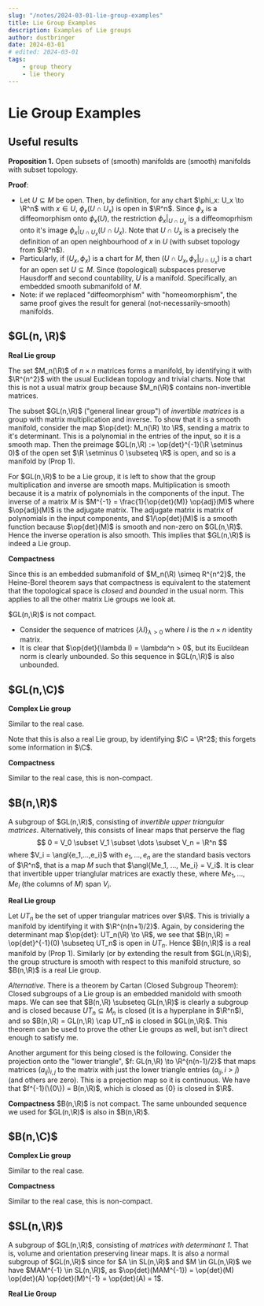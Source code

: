 ```yaml
---
slug: "/notes/2024-03-01-lie-group-examples"
title: Lie Group Examples
description: Examples of Lie groups
author: dustbringer
date: 2024-03-01
# edited: 2024-03-01
tags:
    - group theory
    - lie theory
---
```


# Lie Group Examples

## Useful results

**Proposition 1.** Open subsets of (smooth) manifolds are (smooth) manifolds with subset topology.

**Proof**:
- Let $U \subseteq M$ be open. Then, by definition, for any chart $\phi_x: U_x \to \R^n$ with $x \in U$, $\phi_x(U \cap U_x)$ is open in $\R^n$. Since $\phi_x$ is a diffeomorphism onto $\phi_x(U)$, the restriction $\phi_x|_{U \cap U_x}$ is a diffeomoprhism onto it's image $\phi_x|_{U \cap U_x}(U \cap U_x)$. Note that $U \cap U_x$ is a precisely the definition of an open neighbourhood of $x$ in $U$ (with subset topology from $\R^n$).
- Particularly, if $(U_x, \phi_x)$ is a chart for $M$, then $(U \cap U_x, \phi_x|_{U \cap U_x})$ is a chart for an open set $U \subseteq M$. Since (topological) subspaces preserve Hausdorff and second countability, $U$ is a manifold. Specifically, an embedded smooth submanifold of $M$.
- Note: if we replaced "diffeomorphism" with "homeomorphism", the same proof gives the result for general (not-necessarily-smooth) manifolds.


## $GL(n, \R)$

**Real Lie group**

The set $M_n(\R)$ of $n \times n$ matrices forms a manifold, by identifying it with $\R^{n^2}$ with the usual Euclidean topology and trivial charts. Note that this is not a usual matrix group because $M_n(\R)$ contains non-invertible matrices.

The subset $GL(n,\R)$ ("general linear group") of *invertible matrices* is a group with matrix multiplication and inverse. To show that it is a smooth manifold, consider the map $\op{det}: M_n(\R) \to \R$, sending a matrix to it's determinant. This is a polynomial in the entries of the input, so it is a smooth map. Then the preimage $GL(n,\R) := \op{det}^{-1}(\R \setminus 0)$ of the open set $\R \setminus 0 \subseteq \R$ is open, and so is a manifold by (Prop 1).

For $GL(n,\R)$ to be a Lie group, it is left to show that the group multiplication and inverse are smooth maps. Multiplication is smooth because it is a matrix of polynomials in the components of the input. The inverse of a matrix $M$ is $M^{-1} = \frac{1}{\op{det}(M)} \op{adj}(M)$ where $\op{adj}(M)$ is the adjugate matrix. The adjugate matrix is matrix of polynomials in the input components, and $1/\op{det}(M)$ is a smooth function because $\op{det}(M)$ is smooth and non-zero on $GL(n,\R)$. Hence the inverse operation is also smooth. This implies that $GL(n,\R)$ is indeed a Lie group.

**Compactness**

Since this is an embedded submanifold of $M_n(\R) \simeq R^{n^2}$, the Heine-Borel theorem says that compactness is equivalent to the statement that the topological space is *closed* and *bounded* in the usual norm. This applies to all the other matrix Lie groups we look at.

$GL(n,\R)$ is not compact.
- Consider the sequence of matrices $\{\lambda I\}_{\lambda > 0}$ where $I$ is the $n \times n$ identity matrix.
- It is clear that $\op{det}(\lambda I) = \lambda^n > 0$, but its Eucildean norm is clearly unbounded. So this sequence in $GL(n,\R)$ is also unbounded.

## $GL(n,\C)$

**Complex Lie group**

Similar to the real case.

Note that this is also a real Lie group, by identifying $\C = \R^2$; this forgets some information in $\C$.

**Compactness**

Similar to the real case, this is non-compact.

## $B(n,\R)$

A subgroup of $GL(n,\R)$, consisting of *invertible upper triangular matrices*. Alternatively, this consists of linear maps that perserve the flag
$$
0 = V_0 \subset V_1 \subset \dots \subset V_n = \R^n
$$
where $V_i = \angl{e_1,...,e_i}$ with $e_1,...,e_n$ are the standard basis vectors of $\R^n$, that is a map $M$ such that $\angl{Me_1, ..., Me_i} = V_i$. It is clear that invertible upper trianglular matrices are exactly these, where $Me_1, ..., Me_i$ (the columns of $M$) span $V_i$.

**Real Lie group**

Let $UT_n$ be the set of upper triangular matrices over $\R$. This is trivially a manifold by identifying it with $\R^{n(n+1)/2}$. Again, by considering the determinant map $\op{det}: UT_n(\R) \to \R$, we see that $B(n,\R) = \op{det}^{-1}(0) \subseteq UT_n$ is open in $UT_n$. Hence $B(n,\R)$ is a real manifold by (Prop 1). Similarly (or by extending the result from $GL(n,\R)$), the group structure is smooth with respect to this manifold structure, so $B(n,\R)$ is a real Lie group.

*Alternative.* There is a theorem by Cartan (Closed Subgroup Theorem): Closed subgroups of a Lie group is an embedded manidold with smooth maps. We can see that $B(n,\R) \subseteq GL(n,\R)$ is clearly a subgroup and is closed because $UT_n \subseteq M_n$ is closed (it is a hyperplane in $\R^n$), and so $B(n,\R) = GL(n,\R) \cap UT_n$ is closed in $GL(n,\R)$. This theorem can be used to prove the other Lie groups as well, but isn't direct enough to satisfy me.

Another argument for this being closed is the following. Consider the projection onto the "lower triangle", $f: GL(n,\R) \to \R^{n(n-1)/2}$ that maps matrices $(a_{ij})_{i,j}$ to the matrix with just the lower triangle entries $(a_{ij}, i > j)$ (and others are zero). This is a projection map so it is continuous. We have that $f^{-1}(\{0\}) = B(n,\R)$, which is closed as $\{0\}$ is closed in $\R$.

**Compactness**
$B(n,\R)$ is not compact. The same unbounded sequence we used for $GL(n,\R)$ is also in $B(n,\R)$.


## $B(n,\C)$

**Complex Lie group**

Similar to the real case.

**Compactness**

Similar to the real case, this is non-compact.

## $SL(n,\R)$

A subgroup of $GL(n,\R)$, consisting of *matrices with determinant 1*. That is, volume and orientation preserving linear maps. It is also a normal subgroup of $GL(n,\R)$ since for $A \in SL(n,\R)$ and $M \in GL(n,\R)$ we have $MAM^{-1} \in SL(n,\R)$, as $\op{det}(MAM^{-1}) = \op{det}(M) \op{det}(A) \op{det}(M)^{-1} = \op{det}(A) = 1$.

**Real Lie Group**















[^1]: Lee, John M., [*Introduction to Smooth Manifolds*](https://doi.org/10.1007/978-1-4419-9982-5) (2012)













